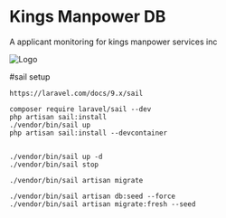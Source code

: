 
# Kings Manpower DB

A applicant monitoring for kings manpower services inc


![Logo](https://scontent.fmnl30-3.fna.fbcdn.net/v/t1.18169-9/20663652_261370511031141_8390296900467258490_n.jpg?_nc_cat=101&ccb=1-7&_nc_sid=09cbfe&_nc_eui2=AeGKv6WyhzI0_DDBEdDOlXRVycLsltPvyNvJwuyW0-_I2zuJt1CR46LHU5nIg9zYto4FknnwgEtIuXYFvK83utt5&_nc_ohc=p2ROAknPzRkAX-3_8er&_nc_ht=scontent.fmnl30-3.fna&oh=00_AT88JtyFa8B2lZpp3Nmlg2mB_dxFX9Jl4sAoKJT8Osu6_w&oe=633849EC)


#sail setup
```
https://laravel.com/docs/9.x/sail

composer require laravel/sail --dev
php artisan sail:install
./vendor/bin/sail up
php artisan sail:install --devcontainer

 
./vendor/bin/sail up -d
./vendor/bin/sail stop

./vendor/bin/sail artisan migrate

./vendor/bin/sail artisan db:seed --force
./vendor/bin/sail artisan migrate:fresh --seed

```
